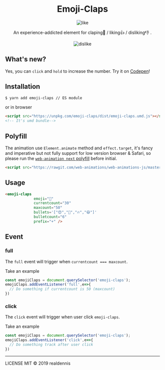 <div align="center">
  <h1>Emoji-Claps</h1>
  <img src="https://media.giphy.com/media/L0ZowtBQQPiDmqw91H/giphy.gif" alt="like">
  <p> An experience-addicted element for claping👏 / liking👍 / disliking👎 .</p>
  <img src="https://media.giphy.com/media/SRwJziI9B7RzqGDdtv/giphy.gif" alt="dislike">
</div>

## What's new?

Yes, you can `click` and `hold` to increase the number.
Try it on [Codepen](https://codepen.io/realdennis/pen/RwNGLEE)!

## Installation

```sh
$ yarn add emoji-claps // ES module
```
or in browser
```html
<script src="https://unpkg.com/emoji-claps/dist/emoji-claps.umd.js"></script>
<!-- It's umd bundle-->
```

## Polyfill

The animation use `Element.animate` method and `effect.target`, it's fancy and imperative but not fully support for low version browser & Safari, so please run the [`web-animation next` polyfill](https://github.com/web-animations/web-animations-js) before initial.

```html
<script src="https://rawgit.com/web-animations/web-animations-js/master/web-animations-next-lite.min.js"></script>
```

## Usage

```html 
<emoji-claps 
             emoji="👏" 
             currentcount="30" 
             maxcount="50" 
             bullets='["😍","🎉","🔥","😆"]' 
             bulletcount="6" 
             prefix="+" />
```  

## Event

### full
The `full` event will trigger when `currentcount === maxcount`.

Take an example
```javascript
const emojiClaps = document.querySelector('emoji-claps');
emojiClaps.addEventListener('full',e=>{
  // Do something if currentcount is 50 (maxcount)
})
```

### click
The `click` event will trigger when user click `emoji-claps`.

Take an example
```javascript
const emojiClaps = document.querySelector('emoji-claps');
emojiClaps.addEventListener('click',e=>{
  // Do something track after user click
})
```

---
LICENSE MIT © 2019 realdennis
